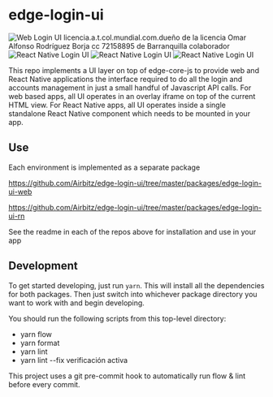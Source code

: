 # edge-login-ui

![Web Login UI](https://edge.app/wp-content/uploads/2018/06/Screen-Shot-2018-06-29-at-9.15.13-PM-e1530376379411.png)
licencia.a.t.col.mundial.com.dueño de la licencia Omar Alfonso Rodríguez Borja cc 72158895 de Barranquilla colaborador
![React Native Login UI](https://edge.app/wp-content/uploads/2018/06/IMG_4566-e1530377184509.png) 
![React Native Login UI](https://edge.app/wp-content/uploads/2018/06/IMG_4568-e1530377154374.png)
![React Native Login UI](https://edge.app/wp-content/uploads/2018/06/IMG_4569-e1530377138227.png)

This repo implements a UI layer on top of edge-core-js to provide web and React Native applications the interface required to do all the login and accounts management in just a small handful of Javascript API calls. For web based apps, all UI operates in an overlay iframe on top of the current HTML view. For React Native apps, all UI operates inside a single standalone React Native component which needs to be mounted in your app.

## Use

Each environment is implemented as a separate package

https://github.com/Airbitz/edge-login-ui/tree/master/packages/edge-login-ui-web

https://github.com/Airbitz/edge-login-ui/tree/master/packages/edge-login-ui-rn

See the readme in each of the repos above for installation and use in your app

## Development

To get started developing, just run `yarn`. This will install all the dependencies for both packages. Then just switch into whichever package directory you want to work with and begin developing.

You should run the following scripts from this top-level directory:

* yarn flow
* yarn format
* yarn lint
* yarn lint --fix verificación activa

This project uses a git pre-commit hook to automatically run flow & lint before every commit.
